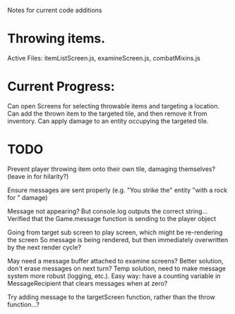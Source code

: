 Notes for current code additions

Throwing items.
==============

Active Files:
  itemListScreen.js, examineScreen.js, combatMixins.js

Current Progress:
================
Can open Screens for selecting throwable items and targeting a location.
Can add the thrown item to the targeted tile, and then remove it from inventory.
Can apply damage to an entity occupying the targeted tile.


TODO
====

Prevent player throwing item onto their own tile, damaging themselves?
  (leave in for hilarity?)

  Ensure messages are sent properly (e.g. "You strike the" entity "with a rock
      for " damage)

  Message not appearing?  But console.log outputs the correct string...
  Verified that the Game.message function is sending to the player object

  Going from target sub screen to play screen, which might be re-rendering the screen
    So message is being rendered, but then immediately overwritten by the next render cycle?

  May need a message buffer attached to examine screens?
  Better solution, don't erase messages on next turn?  Temp solution, need to
    make message system more robust (logging, etc.).
  Easy way: have a counting variable in MessageRecipient that clears messages when at zero?

  Try adding message to the targetScreen function, rather than the throw function...?
